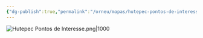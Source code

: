 ```yaml
---
{"dg-publish":true,"permalink":"/orneu/mapas/hutepec-pontos-de-interesse/"}
---
```


![Hutepec Pontos de Interesse.png|1000](/img/user/Orneu/Mapas/Hutepec%20Pontos%20de%20Interesse.png)